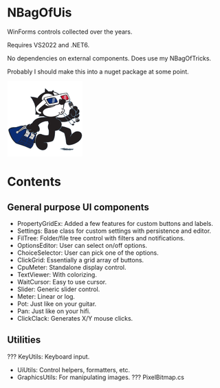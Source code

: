 # NBagOfUis
WinForms controls collected over the years.

Requires VS2022 and .NET6.

No dependencies on external components. Does use my NBagOfTricks.

Probably I should make this into a nuget package at some point.

![logo](felixui.png)

# Contents

## General purpose UI components
- PropertyGridEx: Added a few features for custom buttons and labels.
- Settings: Base class for custom settings with persistence and editor.
- FilTree: Folder/file tree control with filters and notifications.
- OptionsEditor: User can select on/off options.
- ChoiceSelector: User can pick one of the options.
- ClickGrid: Essentially a grid array of buttons.
- CpuMeter: Standalone display control.
- TextViewer: With colorizing.
- WaitCursor: Easy to use cursor.
- Slider: Generic slider control.
- Meter: Linear or log.
- Pot: Just like on your guitar.
- Pan: Just like on your hifi.
- ClickClack: Generates X/Y mouse clicks.

## Utilities
??? KeyUtils: Keyboard input.
- UiUtils: Control helpers, formatters, etc.
- GraphicsUtils: For manipulating images.
??? PixelBitmap.cs